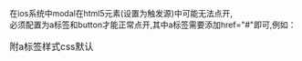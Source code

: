 在ios系统中modal在html5元素(设置为触发源)中可能无法点开,  
必须配置为a标签和button才能正常点开,其中a标签需要添加href="#"即可,例如：  
<a href="#" data-toggle="modal" data-target="#myModal"><a/>  

附a标签样式css默认  

<style type = "text/css">      
  a {font-size:16px}         
  a:link {color: #333; text-decoration:none;} //未访问：蓝色、无下划线                  
  a:active:{color: #333; } //激活：红色                
  a:visited {color:#333;text-decoration:none;} //已访问：紫色、无下划线        
  a:hover {color: #333; text-decoration:none;} //鼠标移近：红色、下划线      
</style>   
